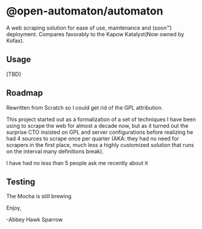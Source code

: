 @open-automaton/automaton
=========================
A web scraping solution for ease of use, maintenance and (soon™) deployment. Compares favorably to the Kapow Katalyst(Now owned by Kofax).

Usage
-----
[TBD]


Roadmap
-------

Rewritten from Scratch so I could get rid of the GPL attribution.

This project started out as a formalization of a set of techniques I have been using to scrape the web for almost a decade now, but as it turned out the surprise CTO insisted on GPL and server configurations before realizing he had 4 sources to scrape once per quarter (AKA: they had no need for scrapers in the first place, much less a highly customized solution that runs on the interval many definitions break).

I have had no less than 5 people ask me recently about it

Testing
-----
The Mocha is still brewing

Enjoy,

-Abbey Hawk Sparrow
